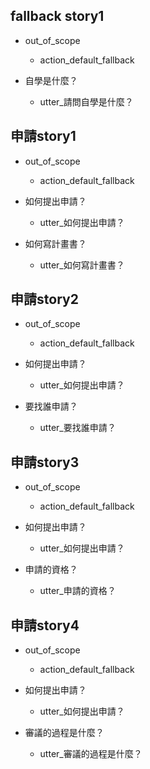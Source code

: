 ## fallback story1
* out_of_scope
  - action_default_fallback

* 自學是什麼？
    - utter_請問自學是什麼？

## 申請story1
* out_of_scope
  - action_default_fallback

* 如何提出申請？
  - utter_如何提出申請？

* 如何寫計畫書？
  - utter_如何寫計畫書？

## 申請story2
* out_of_scope
  - action_default_fallback

* 如何提出申請？
  - utter_如何提出申請？

* 要找誰申請？
  - utter_要找誰申請？

## 申請story3
* out_of_scope
  - action_default_fallback

* 如何提出申請？
  - utter_如何提出申請？

* 申請的資格？
  - utter_申請的資格？


## 申請story4
* out_of_scope
  - action_default_fallback

* 如何提出申請？
  - utter_如何提出申請？

* 審議的過程是什麼？
  - utter_審議的過程是什麼？
